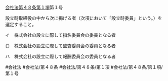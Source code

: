 [会社法第４８条第１項](会社法＿＿＿＿第４８条第１項)第１号

設立時取締役の中から次に掲げる者（次項において「設立時委員」という。）を選定すること。

イ　株式会社の設立に際して指名委員会の委員となる者

ロ　株式会社の設立に際して監査委員会の委員となる者

ハ　株式会社の設立に際して報酬委員会の委員となる者


#会社法
#会社法/第４８条
#会社法/第４８条/第１項
#会社法/第４８条/第１項/第１号
